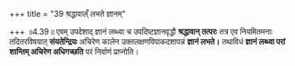 +++
title = "39 श्रद्धावाल्ँ लभते ज्ञानम्"

+++
॥4.39॥ एवम् उपदेशाद् ज्ञानं लब्ध्वा च उपदिष्टज्ञानवृद्धौ **श्रद्धावान्
तत्परः** तत्र एव नियमितमनाः तदितरविषयात् **संयतेन्द्रियः** अचिरेण कालेन
उक्तलक्षणविपाकदशापन्नं **ज्ञानं लभते।** तथाविधं **ज्ञानं लब्ध्वा परां
शान्तिम् अचिरेण अधिगच्छति** परं निर्वाणं प्राप्नोति।
